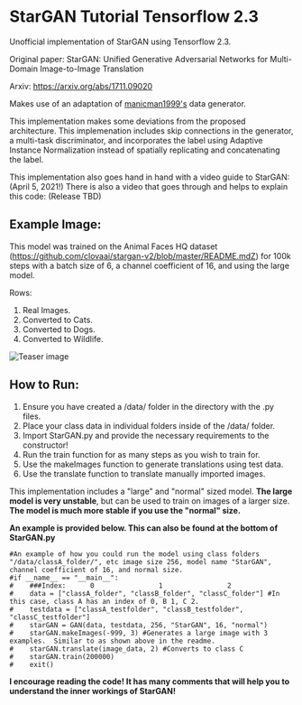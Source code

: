 # StarGAN Tutorial Tensorflow 2.3

Unofficial implementation of StarGAN using Tensorflow 2.3.

Original paper: StarGAN: Unified Generative Adversarial Networks for Multi-Domain Image-to-Image Translation

Arxiv: https://arxiv.org/abs/1711.09020

Makes use of an adaptation of [manicman1999's](https://github.com/manicman1999/) data generator.

This implementation makes some deviations from the proposed architecture.  This implemenation includes skip connections in the generator, a multi-task discriminator, and incorporates the label using Adaptive Instance Normalization instead of spatially replicating and concatenating the label.

This implementation also goes hand in hand with a video guide to StarGAN: (April 5, 2021!)
There is also a video that goes through and helps to explain this code: (Release TBD)


## Example Image:
This model was trained on the Animal Faces HQ dataset (https://github.com/clovaai/stargan-v2/blob/master/README.mdZ) for 100k steps with a batch size of 6, a channel coefficient of 16, and using the large model.

Rows:
1. Real Images.
2. Converted to Cats.
3. Converted to Dogs.
4. Converted to Wildlife.

![Teaser image](./100000.png)

## How to Run:
1. Ensure you have created a /data/ folder in the directory with the .py files.
2. Place your class data in individual folders inside of the /data/ folder.
3. Import StarGAN.py and provide the necessary requirements to the constructor!
4. Run the train function for as many steps as you wish to train for.
5. Use the makeImages function to generate translations using test data.
6. Use the translate function to translate manually imported images.

This implementation includes a "large" and "normal" sized model.  **The large model is very unstable**, but can be used to train on images of a larger size.  **The model is much more stable if you use the "normal" size.**

**An example is provided below.  This can also be found at the bottom of StarGAN.py**

```
#An example of how you could run the model using class folders "/data/classA_folder/", etc image size 256, model name "StarGAN", channel coefficient of 16, and normal size.
#if __name__ == "__main__":
#    ###Index:      0                1                2
#    data = ["classA_folder", "classB_folder", "classC_folder"] #In this case, class A has an index of 0, B 1, C 2.
#    testdata = ["classA_testfolder", "classB_testfolder", "classC_testfolder"]
#    starGAN = GAN(data, testdata, 256, "StarGAN", 16, "normal")
#    starGAN.makeImages(-999, 3) #Generates a large image with 3 examples.  Similar to as shown above in the readme.
#    starGAN.translate(image_data, 2) #Converts to class C
#    starGAN.train(200000)
#    exit()
```

**I encourage reading the code!  It has many comments that will help you to understand the inner workings of StarGAN!**

